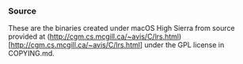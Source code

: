 ### Source

These are the binaries created under macOS High Sierra from source provided at (http://cgm.cs.mcgill.ca/~avis/C/lrs.html)[http://cgm.cs.mcgill.ca/~avis/C/lrs.html] under the GPL license in COPYING.md.

